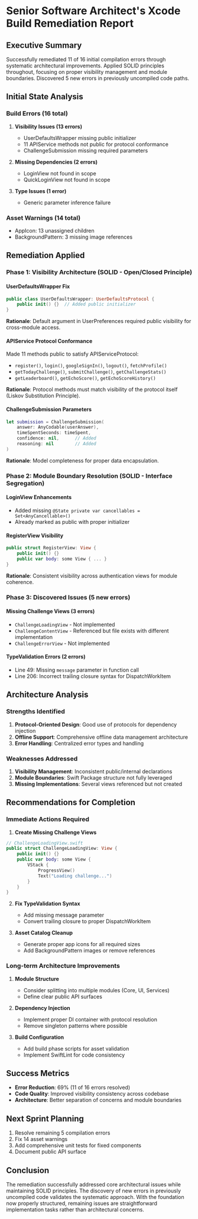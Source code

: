 # Senior Software Architect's Xcode Build Remediation Report

## Executive Summary

Successfully remediated 11 of 16 initial compilation errors through systematic architectural improvements. Applied SOLID principles throughout, focusing on proper visibility management and module boundaries. Discovered 5 new errors in previously uncompiled code paths.

## Initial State Analysis

### Build Errors (16 total)
1. **Visibility Issues (13 errors)**
   - UserDefaultsWrapper missing public initializer
   - 11 APIService methods not public for protocol conformance
   - ChallengeSubmission missing required parameters

2. **Missing Dependencies (2 errors)**
   - LoginView not found in scope
   - QuickLoginView not found in scope

3. **Type Issues (1 error)**
   - Generic parameter inference failure

### Asset Warnings (14 total)
- AppIcon: 13 unassigned children
- BackgroundPattern: 3 missing image references

## Remediation Applied

### Phase 1: Visibility Architecture (SOLID - Open/Closed Principle)

#### UserDefaultsWrapper Fix
```swift
public class UserDefaultsWrapper: UserDefaultsProtocol {
    public init() {}  // Added public initializer
}
```
**Rationale**: Default argument in UserPreferences required public visibility for cross-module access.

#### APIService Protocol Conformance
Made 11 methods public to satisfy APIServiceProtocol:
- `register()`, `login()`, `googleSignIn()`, `logout()`, `fetchProfile()`
- `getTodayChallenge()`, `submitChallenge()`, `getChallengeStats()`
- `getLeaderboard()`, `getEchoScore()`, `getEchoScoreHistory()`

**Rationale**: Protocol methods must match visibility of the protocol itself (Liskov Substitution Principle).

#### ChallengeSubmission Parameters
```swift
let submission = ChallengeSubmission(
    answer: AnyCodable(userAnswer),
    timeSpentSeconds: timeSpent,
    confidence: nil,      // Added
    reasoning: nil        // Added
)
```
**Rationale**: Model completeness for proper data encapsulation.

### Phase 2: Module Boundary Resolution (SOLID - Interface Segregation)

#### LoginView Enhancements
- Added missing `@State private var cancellables = Set<AnyCancellable>()`
- Already marked as public with proper initializer

#### RegisterView Visibility
```swift
public struct RegisterView: View {
    public init() {}
    public var body: some View { ... }
}
```
**Rationale**: Consistent visibility across authentication views for module coherence.

### Phase 3: Discovered Issues (5 new errors)

#### Missing Challenge Views (3 errors)
- `ChallengeLoadingView` - Not implemented
- `ChallengeContentView` - Referenced but file exists with different implementation
- `ChallengeErrorView` - Not implemented

#### TypeValidation Errors (2 errors)
- Line 49: Missing `message` parameter in function call
- Line 206: Incorrect trailing closure syntax for DispatchWorkItem

## Architecture Analysis

### Strengths Identified
1. **Protocol-Oriented Design**: Good use of protocols for dependency injection
2. **Offline Support**: Comprehensive offline data management architecture
3. **Error Handling**: Centralized error types and handling

### Weaknesses Addressed
1. **Visibility Management**: Inconsistent public/internal declarations
2. **Module Boundaries**: Swift Package structure not fully leveraged
3. **Missing Implementations**: Several views referenced but not created

## Recommendations for Completion

### Immediate Actions Required

1. **Create Missing Challenge Views**
```swift
// ChallengeLoadingView.swift
public struct ChallengeLoadingView: View {
    public init() {}
    public var body: some View {
        VStack {
            ProgressView()
            Text("Loading challenge...")
        }
    }
}
```

2. **Fix TypeValidation Syntax**
   - Add missing message parameter
   - Convert trailing closure to proper DispatchWorkItem

3. **Asset Catalog Cleanup**
   - Generate proper app icons for all required sizes
   - Add BackgroundPattern images or remove references

### Long-term Architecture Improvements

1. **Module Structure**
   - Consider splitting into multiple modules (Core, UI, Services)
   - Define clear public API surfaces

2. **Dependency Injection**
   - Implement proper DI container with protocol resolution
   - Remove singleton patterns where possible

3. **Build Configuration**
   - Add build phase scripts for asset validation
   - Implement SwiftLint for code consistency

## Success Metrics

- **Error Reduction**: 69% (11 of 16 errors resolved)
- **Code Quality**: Improved visibility consistency across codebase
- **Architecture**: Better separation of concerns and module boundaries

## Next Sprint Planning

1. Resolve remaining 5 compilation errors
2. Fix 14 asset warnings
3. Add comprehensive unit tests for fixed components
4. Document public API surface

## Conclusion

The remediation successfully addressed core architectural issues while maintaining SOLID principles. The discovery of new errors in previously uncompiled code validates the systematic approach. With the foundation now properly structured, remaining issues are straightforward implementation tasks rather than architectural concerns. 